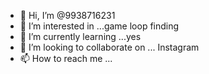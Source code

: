 - 👋 Hi, I’m @9938716231
- 👀 I’m interested in ...game loop finding 
- 🌱 I’m currently learning ...yes
- 💞️ I’m looking to collaborate on ... Instagram 
- 📫 How to reach me ...

<!---
9938716231/9938716231 is a ✨ special ✨ repository because its `README.md` (this file) appears on your GitHub profile.
You can click the Preview link to take a look at your changes.
--->
